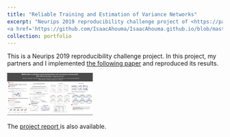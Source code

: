 ```yaml
---
title: "Reliable Training and Estimation of Variance Networks"
excerpt: "Neurips 2019 reproducibility challenge project of <https://papers.nips.cc/paper/8862-reliable-training-and-estimation-of-variance-networks.pdf>.<br/>
<a href='https://github.com/IsaacAhouma/IsaacAhouma.github.io/blob/master/images/Reliable%20Training%20and%20Estimation%20of%20Variance%20Networks.png' ><img src='images/Reliable Training and Estimation of Variance Networks.png' alt=''></a>"
collection: portfolio
---
```


This is a Neurips 2019 reproducibility challenge project. In this project, my partners and I implemented <a href='https://papers.nips.cc/paper/8862-reliable-training-and-estimation-of-variance-networks.pdf'>the following paper</a> 
   and reproduced its results.
  
<img src="https://github.com/IsaacAhouma/IsaacAhouma.github.io/blob/master/images/Reliable%20Training%20and%20Estimation%20of%20Variance%20Networks.png" alt="Project Poster" width="200"
         height="100">

The <a href='https://github.com/IsaacAhouma/IsaacAhouma.github.io/blob/master/files/Reliable_training_and_estimation_of_variance_networks_report.pdf' > project report </a>is also available.
